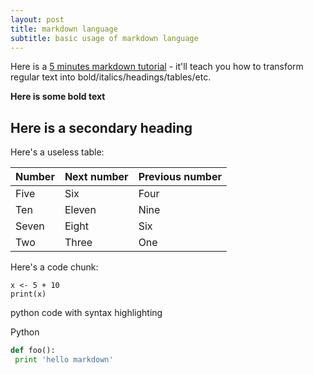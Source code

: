 ```yaml
---
layout: post
title: markdown language
subtitle: basic usage of markdown language
---
```


Here is a [5 minutes markdown tutorial](http://markdowntutorial.com/) - it'll teach you how to transform regular text into bold/italics/headings/tables/etc.

**Here is some bold text**

## Here is a secondary heading

Here's a useless table:
 
| Number | Next number | Previous number |
| :------ |:--- | :--- |
| Five | Six | Four |
| Ten | Eleven | Nine |
| Seven | Eight | Six |
| Two | Three | One |
 

Here's a code chunk:

~~~
x <- 5 + 10
print(x)
~~~

python code with syntax highlighting

Python

```python
def foo():
 print 'hello markdown'
```



